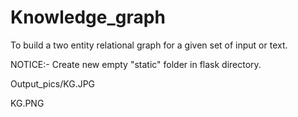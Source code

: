# Knowledge_graph
To build a two entity relational graph for a given set of input or text.

NOTICE:-
        Create new empty "static" folder in flask directory.

Output_pics/KG.JPG

KG.PNG
